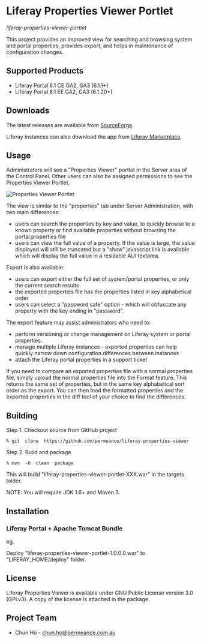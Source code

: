 # Liferay Properties Viewer Portlet

*liferay-properties-viewer-portlet*

This project provides an improved view for searching and browsing system and portal properties, provides export, and helps in maintenance of configuration changes.


## Supported Products

* Liferay Portal 6.1 CE GA2, GA3 (6.1.1+)
* Liferay Portal 6.1 EE GA2, GA3 (6.1.20+)


## Downloads

The latest releases are available from [SourceForge](http://sourceforge.net/projects/permeance-apps/files/liferay-properties-viewer/ "Liferay Properties Viewer").

Liferay instances can also download the app from [Liferay Marketplace](http://www.liferay.com/marketplace/-/mp/application/22320020 "Liferay Properties Viewer").

## Usage

Administrators will see a "Properties Viewer" portlet in the Server area of the Control Panel.
Other users can also be assigned permissions to see the Properties Viewer Portlet.

![Properties Viewer Portlet](/doc/images/properties-viewer-screenshot.png "Properties Viewer Portlet")

The view is similar to the "properties" tab under Server Administration, with two main differences:
* users can search the properties by key and value, to quickly browse to a known property or find available properties without browsing the portal.properties file
* users can view the full value of a property. If the value is large, the value displayed will still be truncated but a "show" javascript link is available which will display the full value in a resizable AUI textarea.

Export is also available:
* users can export either the full set of system/portal properties, or only the current search results
* the exported properties file has the properties listed in key alphabetical order
* users can select a "password safe" option - which will obfuscate any property with the key ending in "password".

The export feature may assist administrators who need to:
* perform versioning or change management on Liferay system or portal properties.
* manage multiple Liferay instances - exported properties can help quickly narrow down configuration differences between instances
* attach the Liferay portal properties in a support ticket

If you need to compare an exported properties file with a normal properties file, simply upload the normal properties file into the Format feature. 
This returns the same set of properties, but in the same key alphabetical sort order as the export.
You can then load the formatted properties and the exported properties in the diff tool of your choice to find the differences.


## Building

Step 1. Checkout source from GitHub project

    % git  clone  https://github.com/permeance/liferay-properties-viewer

Step 2. Build and package

    % mvn  -U  clean  package

This will build "liferay-properties-viewer-portlet-XXX.war" in the targets tolder.

NOTE: You will require JDK 1.6+ and Maven 3.


## Installation

### Liferay Portal + Apache Tomcat Bundle

eg.

Deploy "liferay-properties-viewer-portlet-1.0.0.0.war" to "LIFERAY_HOME/deploy" folder.

## License

Liferay Properties Viewer is available under GNU Public License version 3.0 (GPLv3). A copy of the license is attached in the package.

## Project Team

* Chun Ho - chun.ho@permeance.com.au
